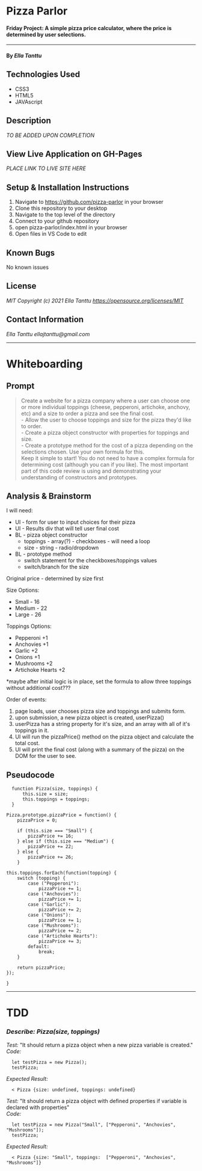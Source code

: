 # Pizza Parlor

#### Friday Project: A simple pizza price calculator, where the price is determined by user selections.
---
#### By _**Ella Tanttu**_

## Technologies Used

- CSS3
- HTML5
- JAVAscript

## Description

_TO BE ADDED UPON COMPLETION_

## View Live Application on GH-Pages
_PLACE LINK TO LIVE SITE HERE_

## Setup & Installation Instructions

1. Navigate to https://github.com/pizza-parlor in your browser
2. Clone this repository to your desktop
3. Navigate to the top level of the directory
4. Connect to your github repository
5. open pizza-parlor/index.html in your browser
6. Open files in VS Code to edit

## Known Bugs

No known issues

## License

_MIT Copyright (c) 2021 Ella Tanttu_
_https://opensource.org/licenses/MIT_

## Contact Information

_Ella Tanttu ellajtanttu@gmail.com_

---


# Whiteboarding

## Prompt
> Create a website for a pizza company where a user can choose one or more individual toppings (cheese, pepperoni, artichoke, anchovy, etc) and a size to order a pizza and see the final cost.\
    - Allow the user to choose toppings and size for the pizza they'd like to order.\
    - Create a pizza object constructor with properties for toppings and size.\
    - Create a prototype method for the cost of a pizza depending on the selections chosen. Use your own formula for this.\
> Keep it simple to start! You do not need to have a complex formula for determining cost (although you can if you like). The most important part of this code review is using and demonstrating your understanding of constructors and prototypes.

## Analysis & Brainstorm

I will need: 
- UI - form for user to input choices for their pizza
- UI - Results div that will tell user final cost
- BL - pizza object constructor
    - toppings - array(?) - checkboxes - will need a loop
    - size - string - radio/dropdown
- BL - prototype method
     - switch statement for the checkboxes/toppings values
     - switch/branch for the size

Original price - determined by size first

Size Options:
- Small - 16
- Medium - 22
- Large - 26

Toppings Options:
- Pepperoni +1
- Anchovies +1
- Garlic +2
- Onions +1
- Mushrooms +2
- Artichoke Hearts +2

*maybe after initial logic is in place, set the formula to allow three toppings without additional cost???

Order of events:
1. page loads, user chooses pizza size and toppings and submits form.
2. upon submission, a new pizza object is created, userPizza()
3. userPizza has a string property for it's size, and an array with all of it's toppings in it.
4. UI will run the pizzaPrice() method on the pizza object and calculate the total cost.
5. UI will print the final cost (along with a summary of the pizza) on the DOM for the user to see.

## Pseudocode
      function Pizza(size, toppings) {
          this.size = size;
          this.toppings = toppings;
      }

    Pizza.prototype.pizzaPrice = function() {
        pizzaPrice = 0;

        if (this.size === "Small") {
            pizzaPrice += 16;
        } else if (this.size === "Medium") {
            pizzaPrice += 22;
        } else {
            pizzaPrice += 26;
        }

    this.toppings.forEach(function(topping) {
        switch (topping) {
            case ("Pepperoni"):
                pizzaPrice += 1;
            case ("Anchovies"):
                pizzaPrice += 1;
            case ("Garlic"):
                pizzaPrice += 2;
            case ("Onions"):
                pizzaPrice += 1;
            case ("Mushrooms"):
                pizzaPrice += 2;
            case ("Artichoke Hearts"):
                pizzaPrice += 3;
            default:
                break;
        }

        return pizzaPrice;
    });

    }

---
# TDD

### **_Describe: Pizza(size, toppings)_**

  _Test:_ "It should return a pizza object when a new pizza variable is created."\
  _Code:_

      let testPizza = new Pizza();
      testPizza;

  _Expected Result:_

      < Pizza {size: undefined, toppings: undefined}

  _Test:_ "It should return a pizza object with defined properties if variable is declared with properties"\
  _Code:_

      let testPizza = new Pizza("Small", ["Pepperoni", "Anchovies", "Mushrooms"]);
      testPizza;

  _Expected Result:_

      < Pizza {size: "Small", toppings:  ["Pepperoni", "Anchovies", "Mushrooms"]}